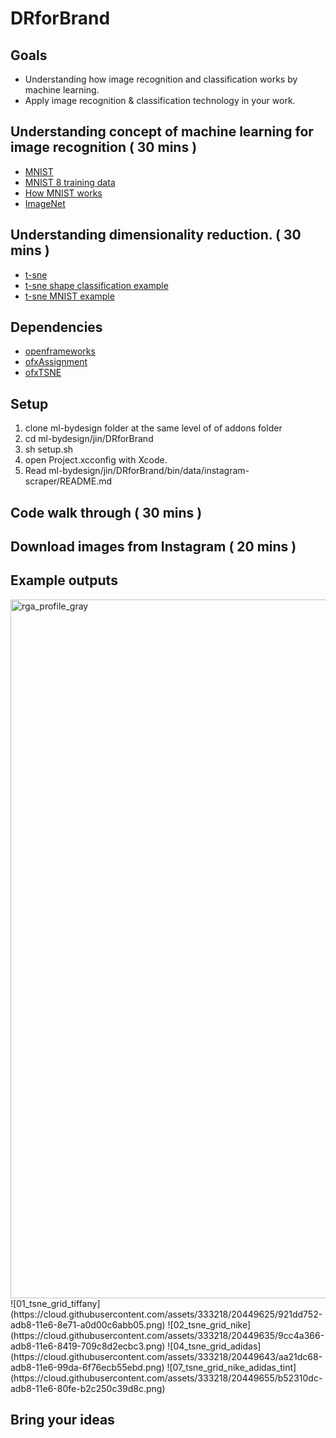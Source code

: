 # DRforBrand

## Goals
* Understanding how image recognition and classification works by machine learning.
* Apply image recognition & classification technology in your work.

## Understanding concept of machine learning for image recognition ( 30 mins )
* [MNIST](http://yann.lecun.com/exdb/mnist/)
 * [MNIST 8 training data](http://cs.nyu.edu/~roweis/data/mnist_train8.jpg)
 * [How MNIST works](https://ml4a.github.io/images/figures/mnist-input.png)
* [ImageNet](http://image-net.org/)
 

## Understanding dimensionality reduction. ( 30 mins )
* [t-sne](https://lvdmaaten.github.io/tsne/)
 * [t-sne shape classification example](https://lvdmaaten.github.io/tsne/examples/20news_tsne.jpg)
 * [t-sne MNIST example](https://lvdmaaten.github.io/tsne/examples/mnist_tsne.jpg)

## Dependencies
* [openframeworks](https://www.openframeworks.cc)
* [ofxAssignment](https://github.com/kylemcdonald/ofxAssignment)
* [ofxTSNE](https://github.com/genekogan/ofxTSNE)

## Setup
1. clone ml-bydesign folder at the same level of of addons folder  
2. cd ml-bydesign/jin/DRforBrand
3. sh setup.sh
4. open Project.xcconfig with Xcode.
5. Read ml-bydesign/jin/DRforBrand/bin/data/instagram-scraper/README.md

## Code walk through ( 30 mins )

## Download images from Instagram ( 20 mins )

## Example outputs
<img width="1118" alt="rga_profile_gray" src="https://cloud.githubusercontent.com/assets/333218/20449506/d1832862-adb7-11e6-934d-e6ede5a4d12f.png">
![01_tsne_grid_tiffany](https://cloud.githubusercontent.com/assets/333218/20449625/921dd752-adb8-11e6-8e71-a0d00c6abb05.png)
![02_tsne_grid_nike](https://cloud.githubusercontent.com/assets/333218/20449635/9cc4a366-adb8-11e6-8419-709c8d2ecbc3.png)
![04_tsne_grid_adidas](https://cloud.githubusercontent.com/assets/333218/20449643/aa21dc68-adb8-11e6-99da-6f76ecb55ebd.png)
![07_tsne_grid_nike_adidas_tint](https://cloud.githubusercontent.com/assets/333218/20449655/b52310dc-adb8-11e6-80fe-b2c250c39d8c.png)

## Bring your ideas 

